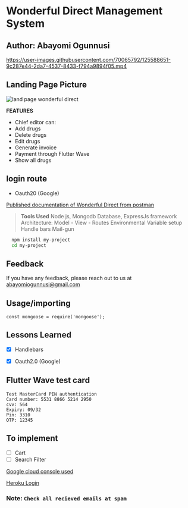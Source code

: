 # Wonderful Direct Management System
## Author: Abayomi Ogunnusi


https://user-images.githubusercontent.com/70065792/125588651-9c287e44-2da7-4537-8433-f794a9894f05.mp4

## Landing Page Picture
![land page wonderful direct](https://user-images.githubusercontent.com/70065792/125471040-f0056686-88a2-4014-b9d6-e4d8d1c3d67c.JPG)


**FEATURES**
* Chief editor can:
* Add drugs
* Delete drugs
* Edit drugs
* Generate invoice
* Payment through Flutter Wave
* Show all drugs


## login route
* Oauth20 (Google)
    

[Published documentation of Wonderful Direct from postman](https://documenter.getpostman.com/view/15544476/Tzm9ja4F)

> **Tools Used**
>Node js,
>Mongodb Database,
>ExpressJs framework
>Architecture: Model - View - Routes
>Environmental Variable setup
>Handle bars
>Mail-gun

```bash 
  npm install my-project
  cd my-project
```

## Feedback

If you have any feedback, please reach out to us at abayomiogunnusi@gmail.com

## Usage/importing

```importing 3rd party packages
const mongoose = require('mongoose');
```

## Lessons Learned

- [x] Handlebars
- [x] Oauth2.0 (Google)



## Flutter Wave test card

```
Test MasterCard PIN authentication
Card number: 5531 8866 5214 2950
cvv: 564
Expiry: 09/32
Pin: 3310
OTP: 12345
```
## To implement
- [ ] Cart
- [ ] Search Filter

[Google cloud console used](https://console.cloud.google.com)

[Heroku Login](https://git.heroku.com/wonderful-direct-pharmacy.git)
### Note: `Check all recieved emails at spam`




